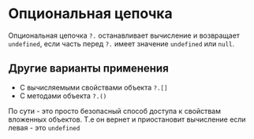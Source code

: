 # Опциональная цепочка

Опциональная цепочка `?.` останавливает вычисление и возвращает `undefined`, 
если часть перед `?.` имеет значение `undefined` или `null`.

## Другие варианты применения

- С вычисляемыми свойствами объекта `?.[]`
- С методами объекта `?.()`

По сути - это просто безопасный способ доступа к свойствам вложенных объектов. Т.е он вернет и приостановит вычисление 
если левая - это `undefined`
